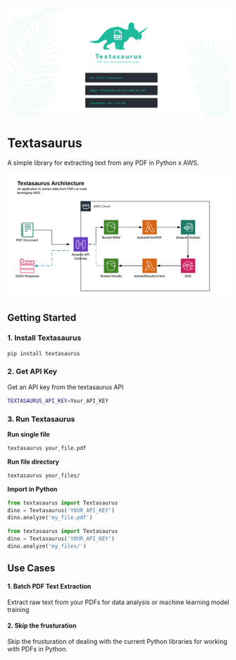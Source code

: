 ![header img](docs/repo-hdr.png)

# Textasaurus
A simple library for extracting text from any PDF in Python x AWS.

![cloud architecture](docs/textasaurus-arch.png)

## Getting Started

### 1. Install Textasaurus
```bash
pip install textasaurus
```

### 2. Get API Key
Get an API key from the textasaurus API
```bash
TEXTASAURUS_API_KEY=Your_API_KEY
```

### 3. Run Textasaurus

**Run single file**
```bash
textasaurus your_file.pdf
```
**Run file directory**
```bash
textasaurus your_files/
```

**Import in Python**

```python
from textasaurus import Textasaurus
dino = Textasaurus('YOUR_API_KEY') 
dino.analyze('my_file.pdf')
```

```python
from textasaurus import Textasaurus
dino = Textasaurus('YOUR_API_KEY') 
dino.analyze('my_files/')
```

## Use Cases
#### 1. Batch PDF Text Extraction
Extract raw text from your PDFs for data analysis or machine learning model training

#### 2. Skip the frusturation
Skip the frusturation of dealing with the current Python libraries for working with PDFs in Python. 